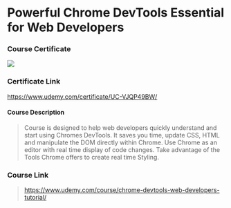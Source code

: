 # Powerful Chrome DevTools Essential for Web Developers

### Course Certificate
![](https://udemy-certificate.s3.amazonaws.com/image/UC-VJQP49BW.jpg?l=null)

### Certificate Link
https://www.udemy.com/certificate/UC-VJQP49BW/

#### Course Description
> Course is designed to help web developers quickly understand and start using Chromes DevTools. It saves you time, update CSS, HTML and manipulate the DOM directly within Chrome. Use Chrome as an editor with real time display of code changes. Take advantage of the Tools Chrome offers to create real time Styling.

### Course Link
> https://www.udemy.com/course/chrome-devtools-web-developers-tutorial/
